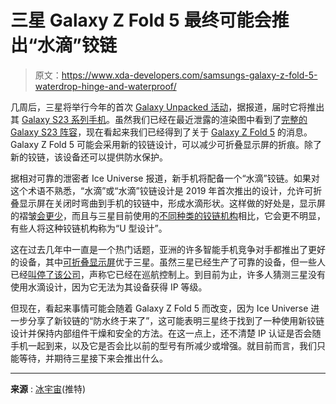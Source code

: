 # 三星 Galaxy Z Fold 5 最终可能会推出“水滴”铰链

> 原文：<https://www.xda-developers.com/samsungs-galaxy-z-fold-5-waterdrop-hinge-and-waterproof/>

几周后，三星将举行今年的首次 [Galaxy Unpacked 活动](https://www.xda-developers.com/samsung-galaxy-unpacked-2023-february-1/)，据报道，届时它将推出其 [Galaxy S23 系列手机](https://www.xda-developers.com/samsung-galaxy-s23/)。虽然我们已经在最近泄露的渲染图中看到了[完整的 Galaxy S23 阵容](https://www.xda-developers.com/samsung-galaxy-s23-lineup-leaked-renders/)，现在看起来我们已经得到了关于 [Galaxy Z Fold 5](https://www.xda-developers.com/samsung-galaxy-z-fold-5/) 的消息。Galaxy Z Fold 5 可能会采用新的铰链设计，可以减少可折叠显示屏的折痕。除了新的铰链，该设备还可以提供防水保护。

据相对可靠的泄密者 Ice Universe 报道，新手机将配备一个“水滴”铰链。如果对这个术语不熟悉，“水滴”或“水滴”铰链设计是 2019 年首次推出的设计，允许可折叠显示屏在关闭时弯曲到手机的铰链中，形成水滴形状。这样做的好处是，显示屏的褶皱[会更少](https://www.xda-developers.com/samsung-galaxy-z-fold-5/#get-rid-of-the-display-crease)，而且与三星目前使用的[不同种类的铰链机构](https://www.xda-developers.com/samsung-galaxy-z-fold-4-new-hinge/)相比，它会更不明显，有些人将这种铰链机构称为“U 型设计”。

这在过去几年中一直是一个热门话题，亚洲的许多智能手机竞争对手都推出了更好的设备，其中[可折叠显示屏](https://www.xda-developers.com/best-foldable-phones/)优于三星。虽然三星已经生产了可靠的设备，但一些人已经[叫停了该公司](https://www.xda-developers.com/samsung-mobile-cruise-control-competition/)，声称它已经在巡航控制上。到目前为止，许多人猜测三星没有使用水滴设计，因为它无法为其设备获得 IP 等级。

但现在，看起来事情可能会随着 Galaxy Z Fold 5 而改变，因为 Ice Universe 进一步分享了新铰链的“防水终于来了”，这可能表明三星终于找到了一种使用新铰链设计并保持内部组件干燥和安全的方法。在这一点上，还不清楚 IP 认证是否会随手机一起到来，以及它是否会比以前的型号有所减少或增强。就目前而言，我们只能等待，并期待三星接下来会推出什么。

* * *

**来源** : [冰宇宙](https://twitter.com/UniverseIce/status/1614481229327527936)(推特)